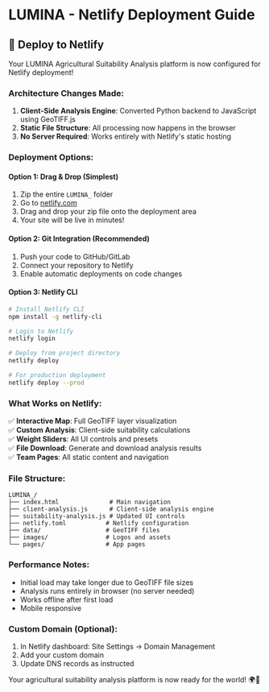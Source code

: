 # LUMINA - Netlify Deployment Guide

## 🚀 Deploy to Netlify

Your LUMINA Agricultural Suitability Analysis platform is now configured for Netlify deployment!

### Architecture Changes Made:

1. **Client-Side Analysis Engine**: Converted Python backend to JavaScript using GeoTIFF.js
2. **Static File Structure**: All processing now happens in the browser
3. **No Server Required**: Works entirely with Netlify's static hosting

### Deployment Options:

#### Option 1: Drag & Drop (Simplest)
1. Zip the entire `LUMINA_` folder
2. Go to [netlify.com](https://netlify.com)
3. Drag and drop your zip file onto the deployment area
4. Your site will be live in minutes!

#### Option 2: Git Integration (Recommended)
1. Push your code to GitHub/GitLab
2. Connect your repository to Netlify
3. Enable automatic deployments on code changes

#### Option 3: Netlify CLI
```bash
# Install Netlify CLI
npm install -g netlify-cli

# Login to Netlify
netlify login

# Deploy from project directory
netlify deploy

# For production deployment
netlify deploy --prod
```

### What Works on Netlify:

✅ **Interactive Map**: Full GeoTIFF layer visualization  
✅ **Custom Analysis**: Client-side suitability calculations  
✅ **Weight Sliders**: All UI controls and presets  
✅ **File Download**: Generate and download analysis results  
✅ **Team Pages**: All static content and navigation  

### File Structure:
```
LUMINA_/
├── index.html              # Main navigation
├── client-analysis.js      # Client-side analysis engine
├── suitability-analysis.js # Updated UI controls
├── netlify.toml           # Netlify configuration
├── data/                  # GeoTIFF files
├── images/                # Logos and assets
└── pages/                 # App pages
```

### Performance Notes:
- Initial load may take longer due to GeoTIFF file sizes
- Analysis runs entirely in browser (no server needed)
- Works offline after first load
- Mobile responsive

### Custom Domain (Optional):
1. In Netlify dashboard: Site Settings → Domain Management
2. Add your custom domain
3. Update DNS records as instructed

Your agricultural suitability analysis platform is now ready for the world! 🌍🌾
